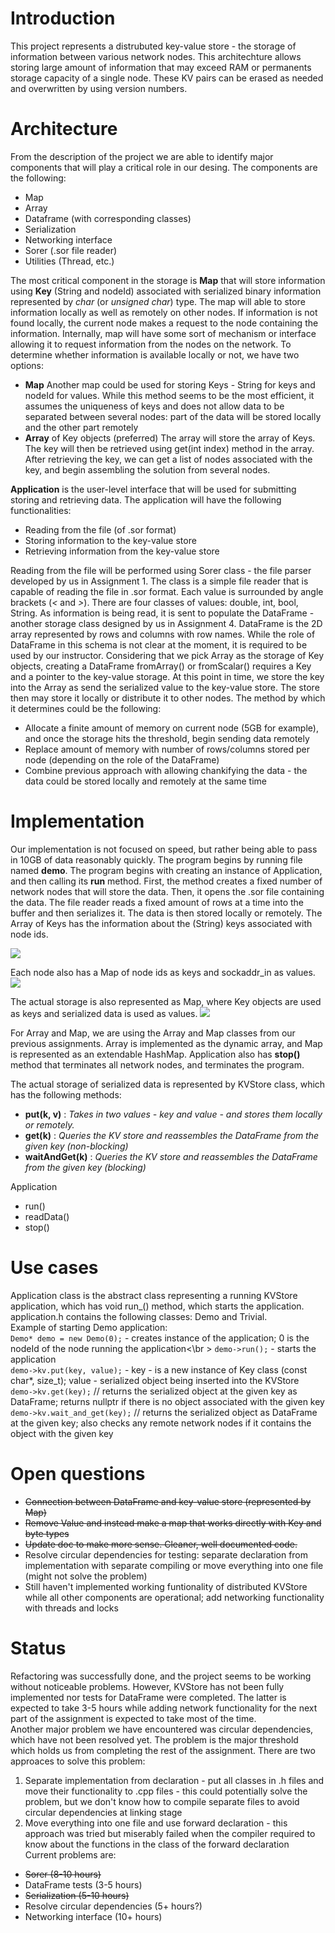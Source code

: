 # Introduction
  This project represents a distrubuted key-value store - the storage of information between various network nodes. This architechture
allows storing large amount of information that may exceed RAM or permanents storage capacity of a single node. These KV pairs can be erased as needed and overwritten by using version numbers.


# Architecture
  From the description of the project we are able to identify major components that will play a critical role in our desing.
The components are the following:
* Map
* Array
* Dataframe (with corresponding classes) 
* Serialization
* Networking interface
* Sorer (.sor file reader)
* Utilities (Thread, etc.)

The most critical component in the storage is **Map** that will store information using **Key** (String and nodeId) associated with
serialized binary information represented by *char* (or *unsigned char*) type. The map will able to store information locally as well
as remotely on other nodes. If information is not found locally, the current node makes a request to the node containing the information.
Internally, map will have some sort of mechanism or interface allowing it to request information from the nodes on the network. To determine
whether information is available locally or not, we have two options:
- **Map**
Another map could be used for storing Keys - String for keys and nodeId for values. While this method seems to be the most efficient, 
it assumes the uniqueness of keys and does not allow data to be separated between several nodes: part of the data will be stored
locally and the other part remotely
- **Array** of Key objects (preferred)
The array will store the array of Keys. The key will then be retrieved using get(int index) method in the array. After retrieving
the key, we can get a list of nodes associated with the key, and begin assembling the solution from several nodes.

**Application** is the user-level interface that will be used for submitting storing and retrieving data. The application will have the following
functionalities:
* Reading from the file (of .sor format)
* Storing information to the key-value store
* Retrieving information from the key-value store

Reading from the file will be performed using Sorer class - the file parser developed by us in Assignment 1. The class is a simple file reader
that is capable of reading the file in .sor format. Each value is surrounded by angle brackets (*<*  and *>*). There are four classes of values:
double, int, bool, String.
As information is being read, it is sent to populate the DataFrame - another storage class designed by us in Assignment 4. DataFrame is the 2D 
array represented by rows and columns with row names. While the role of DataFrame in this schema is not clear at the moment, it is required
to be used by our instructor.
Considering that we pick Array as the storage of Key objects, creating a DataFrame fromArray() or fromScalar() requires a Key and a pointer to the key-value
storage. At this point in time, we store the key into the Array as send the serialized value to the key-value store. The store then may store it locally
or distribute it to other nodes. The method by which it determines could be the following:
* Allocate a finite amount of memory on current node (5GB for example), and once the storage hits the threshold, begin sending data remotely
* Replace amount of memory with number of rows/columns stored per node (depending on the role of the DataFrame)
* Combine previous approach with allowing chankifying the data - the data could be stored locally and remotely at the same time


# Implementation
Our implementation is not focused on speed, but rather being able to pass in 10GB of data reasonably quickly.
The program begins by running file named **demo**. The program begins with creating an instance of Application, and then calling its **run** method. First, the method creates a fixed number of network nodes that will store the data. Then, it opens the .sor file containing the data. The file reader reads a fixed amount of rows at a time into the buffer and then serializes it. The data is then stored locally or remotely. The Array of Keys has the information about the (String) keys associated with node ids. 

<img src="milestone_1_array.png">

Each node also has a Map of node ids as keys and sockaddr_in as values.
<img src="milestone_1_map.png">

The actual storage is also represented as Map, where Key objects are used as keys and serialized data is used as values.
<img src="milestone_1_kvmap.png">

For Array and Map, we are using the Array and Map classes from our previous assignments. Array is implemented as the dynamic array, and Map is represented as an extendable HashMap.
Application also has **stop()** method that terminates all network nodes, and terminates the program.

The actual storage of serialized data is represented by KVStore class, which has the following methods:
* **put(k, v)** :
  _Takes in two values - key and value - and stores them locally or remotely._
* **get(k)** :
  _Queries the KV store and reassembles the DataFrame from the given key (non-blocking)_
* **waitAndGet(k)** :
  _Queries the KV store and reassembles the DataFrame from the given key (blocking)_

Application
- run()
- readData()
- stop()

# Use cases
Application class is the abstract class representing a running KVStore application, which has void run_() method, which starts the application. application.h contains the following classes: Demo and Trivial.  
Example of starting Demo application:  
`Demo* demo = new Demo(0);` - creates instance of the application; 0 is the nodeId of the node running the application<\br >
`demo->run();` - starts the application  
`demo->kv.put(key, value);` - key - is a new instance of Key class (const char*, size_t); value - serialized object being inserted into the KVStore  
`demo->kv.get(key);` // returns the serialized object at the given key as DataFrame; returns nullptr if there is no object associated with the given key  
`demo->kv.wait_and_get(key);` // returns the serialized object as DataFrame at the given key; also checks any remote network nodes if it contains the object with the given key  


# Open questions
* ~~Connection between DataFrame and key-value store (represented by Map)~~
* ~~Remove Value and instead make a map that works directly with Key and byte types~~
* ~~Update doc to make more sense. Cleaner, well documented code.~~
* Resolve circular dependencies for testing: separate declaration from implementation with separate compiling or move everything into one file (might not solve the problem)
* Still haven't implemented working funtionality of distributed KVStore while all other components are operational; add networking functionality with threads and locks

# Status
Refactoring was successfully done, and the project seems to be working without noticeable problems. However, KVStore has not been fully implemented nor tests for DataFrame were completed. The latter is expected to take 3-5 hours while adding network functionality for the next part of the assignment is expected to take most of the time.  
Another major problem we have encountered was circular dependencies, which have not been resolved yet. The problem is the major threshold which holds us from completing the rest of the assignment. There are two approaces to solve this problem:
1) Separate implementation from declaration - put all classes in .h files and move their functionality to .cpp files - this could potentially solve the problem, but we don't know how to compile separate files to avoid circular dependencies at linking stage  
2) Move everything into one file and use forward declaration - this approach was tried but miserably failed when the compiler required to know about the functions in the class of the forward declaration  
Current problems are:  
* ~~Sorer (8-10 hours)~~
* DataFrame tests (3-5 hours)
* ~~Serialization (5-10 hours)~~
* Resolve circular dependencies (5+ hours?)
* Networking interface (10+ hours)

